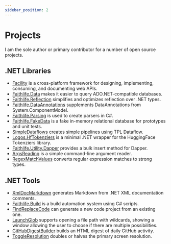 ```yaml
---
sidebar_position: 2
---
```


# Projects

I am the sole author or primary contributor for a number of open source projects.

## .NET Libraries

* [Facility](https://facilityapi.github.io/) is a cross-platform framework for designing, implementing, consuming, and documenting web APIs.
* [Faithlife.Data](https://faithlife.github.io/FaithlifeData/) makes it easier to query ADO.NET-compatible databases.
* [Faithlife.Reflection](https://faithlife.github.io/FaithlifeReflection/) simplifies and optimizes reflection over .NET types.
* [Faithlife.DataAnnotations](https://faithlife.github.io/FaithlifeDataAnnotations/) supplements DataAnnotations from System.ComponentModel.
* [Faithlife.Parsing](https://faithlife.github.io/Parsing/) is used to create parsers in C#.
* [Faithlife.FakeData](https://faithlife.github.io/FaithlifeFakeData/) is a fake in-memory relational database for prototypes and unit tests.
* [SimpleDataflows](https://faithlife.github.io/SimpleDataflows/) creates simple pipelines using TPL Dataflow.
* [Logos.HfTokenziers](https://github.com/LogosBible/HfTokenizers) is a minimal .NET wrapper for the HuggingFace Tokenziers library.
* [Faithlife.Utility.Dapper](https://faithlife.github.io/DapperUtility/) provides a bulk insert method for Dapper.
* [ArgsReading](https://ejball.com/ArgsReading/) is a simple command-line argument reader.
* [RegexMatchValues](https://ejball.com/RegexMatchValues/) converts regular expression matches to strong types.

## .NET Tools

* [XmlDocMarkdown](https://ejball.com/XmlDocMarkdown/) generates Markdown from .NET XML documentation comments.
* [Faithlife.Build](https://faithlife.github.io/FaithlifeBuild/) is a build automation system using C# scripts.
* [FindReplaceCode](https://github.com/Faithlife/FindReplaceCode) can generate a new code project from an existing one.
* [LaunchGlob](https://ejball.com/LaunchGlob/) supports opening a file path with wildcards, showing a window allowing the user to choose if there are multiple possibilities.
* [GitHubDigestBuilder](https://ejball.com/GitHubDigestBuilder/) builds an HTML digest of daily GitHub activity.
* [ToggleResolution](https://ejball.com/ToggleResolution/) doubles or halves the primary screen resolution.
